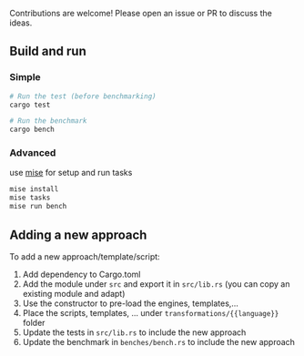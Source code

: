 Contributions are welcome! Please open an issue or PR to discuss the ideas.

## Build and run

### Simple

```bash
# Run the test (before benchmarking)
cargo test

# Run the benchmark
cargo bench
```

### Advanced

use [mise](https://mise.jdx.dev/) for setup and run tasks

```bash
mise install
mise tasks
mise run bench
```

## Adding a new approach

To add a new approach/template/script:

1. Add dependency to Cargo.toml
2. Add the module under `src` and export it in `src/lib.rs` (you can copy an existing module and adapt)
3. Use the constructor to pre-load the engines, templates,...
4. Place the scripts, templates, ... under `transformations/{{language}}` folder
5. Update the tests in `src/lib.rs` to include the new approach
6. Update the benchmark in `benches/bench.rs` to include the new approach
